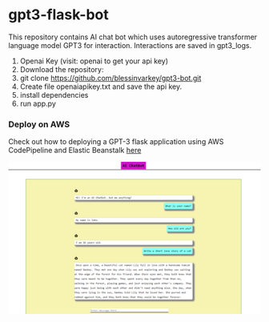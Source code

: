 # gpt3-flask-bot

This repository contains AI chat bot which uses autoregressive transformer language model GPT3 for interaction. Interactions are saved in gpt3_logs.

1. Openai Key (visit: openai to get your api key)
2. Download the repository:
3. git clone https://github.com/blessinvarkey/gpt3-bot.git
4. Create file openaiapikey.txt and save the api key.
5. install dependencies
6. run app.py

### Deploy on AWS
Check out how to deploying a GPT-3 flask application using AWS CodePipeline and Elastic Beanstalk [here](https://medium.com/@contact.blessin/deploying-a-gpt-3-flask-application-on-aws-codepipeline-and-elastic-beanstalk-681cd2ece897)

![bot](BotV2.png)


